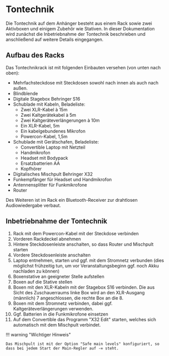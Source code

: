 # Tontechnik

Die Tontechnik auf dem Anhänger besteht aus einem Rack sowie zwei Aktivboxen und einigem Zubehör wie Stativen. In dieser Dokumentation wird zunächst die Inbetriebnahme der Tontechnik beschrieben und anschließend auf weitere Details eingegangen.

## Aufbau des Racks

Das Tontechnikrack ist mit folgenden Einbauten versehen (von unten nach oben):

- Mehrfachsteckdose mit Steckdosen sowohl nach innen als auch nach außen.
- Blindblende
- Digitale Stagebox Behringer S16
- Schublade mit Kabeln, Beladeliste:
    - Zwei XLR-Kabel à 15m
    - Zwei Kaltgerätekabel à 5m
    - Zwei Kaltgeräteverlängerungen à 10m
    - Ein XLR-Kabel, 5m
    - Ein kabelgebundenes Mikrofon
    - Powercon-Kabel, 1,5m
- Schublade mit Gerätschafen, Beladeliste:
    - Convertible Laptop mit Netzteil
    - Handmikrofon
    - Headset mit Bodypack
    - Ersatzbatterien AA
    - Kopfhörer
- Digitalisches Mischpult Behringer X32
- Funkempfänger für Headset und Handmikrofon
- Antennensplitter für Funkmikrofone
- Router

Des Weiteren ist im Rack ein Bluetooth-Receiver zur drahtlosen Audiowiedergabe verbaut.

## Inbetriebnahme der Tontechnik

1. Rack mit dem Powercon-Kabel mit der Steckdose verbinden
2. Vorderen Rackdeckel abnehmen
3. Hintere Steckdosenleiste anschalten, so dass Router und Mischpult starten
4. Vordere Steckdosenleiste anschalten
5. Laptop entnehmen, starten und ggf. mit dem Stromnetz verbunden (dies möglichst frühzeitig tun, um vor Veranstaltungsbeginn ggf. noch Akku nachladen zu können)
6. Boxenstative an geeigneter Stelle aufstellen
7. Boxen auf die Stative stellen
8. Boxen mit den XLR-Kabeln mit der Stagebox S16 verbinden. Die aus Sicht des Zuschauerraums linke Box wird an den XLR-Ausgang (männlich) 7 angeschlossen, die rechte Box an die 8.
9. Boxen mit dem Stromnetz verbinden, dabei ggf. Kaltgeräteverlängerungen verwenden.
10. Ggf. Batterien in die Funkmikrofone einsetzen
11. Auf dem Convertible das Programm "X32 Edit" starten, welches sich automatisch mit dem Mischpult verbindet.

!!! warning "Wichtiger Hinweis"

    Das Mischpult ist mit der Option "Safe main levels" konfiguriert, so dass bei jedem Start der Main-Regler auf -∞ steht.

